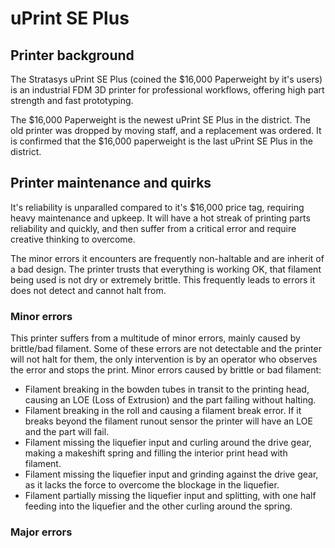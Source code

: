 # uPrint SE Plus
## Printer background
The Stratasys uPrint SE Plus (coined the $16,000 Paperweight by it's users) is an industrial FDM 3D printer for professional workflows, offering high part strength and fast prototyping.

The $16,000 Paperweight is the newest uPrint SE Plus in the district. The old printer was dropped by moving staff, and a replacement was ordered. It is confirmed that the $16,000 paperweight is the last uPrint SE Plus in the district.

## Printer maintenance and quirks
It's reliability is unparalled compared to it's $16,000 price tag, requiring heavy maintenance and upkeep. It will have a hot streak of printing parts reliability and quickly, and then suffer from a critical error and require creative thinking to overcome. 

The minor errors it encounters are frequently non-haltable and are inherit of a bad design. The printer trusts that everything is working OK, that filament being used is not dry or extremely brittle. This frequently leads to errors it does not detect and cannot halt from.
### Minor errors
This printer suffers from a multitude of minor errors, mainly caused by brittle/bad filament. Some of these errors are not detectable and the printer will not halt for them, the only intervention is by an operator who observes the error and stops the print.
Minor errors caused by brittle or bad filament:
- Filament breaking in the bowden tubes in transit to the printing head, causing an LOE (Loss of Extrusion) and the part failing without halting.
- Filament breaking in the roll and causing a filament break error. If it breaks beyond the filament runout sensor the printer will have an LOE and the part will fail.
- Filament missing the liquefier input and curling around the drive gear, making a makeshift spring and filling the interior print head with filament.
- Filament missing the liquefier input and grinding against the drive gear, as it lacks the force to overcome the blockage in the liquefier.
- Filament partially missing the liquefier input and splitting, with one half feeding into the liquefier and the other curling around the spring.
### Major errors


